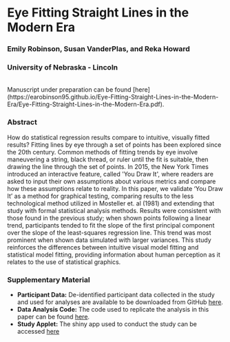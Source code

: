 # Eye Fitting Straight Lines in the Modern Era
### Emily Robinson, Susan VanderPlas, and Reka Howard
### University of Nebraska - Lincoln

<br> 
Manuscript under preparation can be found [here](https://earobinson95.github.io/Eye-Fitting-Straight-Lines-in-the-Modern-Era/Eye-Fitting-Straight-Lines-in-the-Modern-Era.pdf).

### Abstract

How do statistical regression results compare to intuitive, visually fitted results? Fitting lines by eye through a set of points has been explored since the 20th century. Common methods of fitting trends by eye involve maneuvering a string, black thread, or ruler until the fit is suitable, then drawing the line through the set of points. In 2015, the New York Times introduced an interactive feature, called 'You Draw It', where readers are asked to input their own assumptions about various metrics and compare how these assumptions relate to reality. In this paper, we validate ‘You Draw It’ as a method for graphical testing, comparing results to the less technological method utilized in Mosteller et. al (1981) and extending that study with formal statistical analysis methods. Results were consistent with those found in the previous study; when shown points following a linear trend, participants tended to fit the slope of the first principal component over the slope of the least-squares regression line. This trend was most prominent when shown data simulated with larger variances. This study reinforces the differences between intuitive visual model fitting and statistical model fitting, providing information about human perception as it relates to the use of statistical graphics.

### Supplementary Material

+ **Participant Data:** De-identified participant data collected in the study and used for analyses are available to be downloaded from GitHub [here](https://github.com/earobinson95/Eye-Fitting-Straight-Lines-in-the-Modern-Era/tree/main/data). 
+ **Data Analysis Code:** The code used to replicate the analysis in this paper can be found [here](https://earobinson95.github.io/Eye-Fitting-Straight-Lines-in-the-Modern-Era/analysis/you-draw-it-eyefitting-analysis.html).
+ **Study Applet:** The shiny app used to conduct the study can be accessed [here](https://shiny.srvanderplas.com/you-draw-it/)